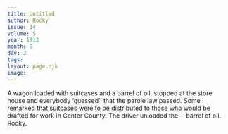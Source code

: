 ```yaml
---
title: Untitled
author: Rocky
issue: 14
volume: 5
year: 1913
month: 9
day: 2
tags:
layout: page.njk
image:
---
```

A wagon loaded with suitcases and a barrel of oil, stopped at the store house and everybody ‘guessed’’ that the parole law passed. Some remarked that suitcases were to be distributed to those who would be drafted for work in Center County. The driver unloaded the— barrel of oil. Rocky. 
